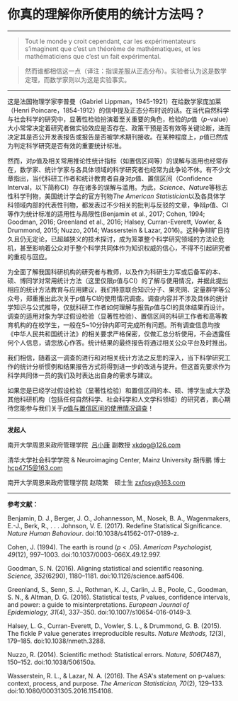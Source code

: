# 你真的理解你所使用的统计方法吗？



***

> Tout le monde y croit cependant, car les expérimentateurs s’imaginent que c’est un théorème de mathématiques, et les mathématiciens que c’est un fait expérimental.

> 然而谁都相信这一点（译注：指误差服从正态分布）。实验者认为这是数学定理，而数学家则以为这是实验事实。

***

  这是法国物理学家李普曼（Gabriel Lippman，1945-1921）在给数学家庞加莱（Henri Poincare，1854-1912）的信中提及正态分布时说的话。在当代自然科学与社会科学的研究中，显著性检验扮演着至关重要的角色，检验的*p*值（*p*-value）大小常常决定着研究者做实验效应是否存在、政策干预是否有效等关键论断，进而决定其是否公开发表报告或报告是否被学术期刊接收。在某种程度上，*p*值已然成为判定科学研究是否有效的重要统计标准。
  
  然而，对*p*值及相关常用推论性统计指标（如置信区间等）的误解与滥用也经常存在，数学家、统计学家与各具体领域的科学研究者也经常为此争论不休。有不少文章指出，当代科研工作者和统计教育者自身对*p*值、置信区间（Confidence Interval，以下简称CI）存在诸多的误解与滥用。为此，*Science*、*Nature*等标志性科学刊物，美国统计学会的官方刊物*The American Statistician*以及各具体学科领域内部的代表性刊物，都发表过不少相关的批判与反驳的文章，争辩*p*值、CI等作为统计标准的适用性与局限性(Benjamin et al., 2017; Cohen, 1994; Goodman, 2016; Greenland et al., 2016; Halsey, Curran-Everett, Vowler, & Drummond, 2015; Nuzzo, 2014; Wasserstein & Lazar, 2016)。这种争辩旷日持久且仍无定论，已超越狭义的技术探讨，成为笼罩整个科学研究领域的方法论危机，甚至影响着公众对于整个科学共同体作为知识权威的信心，不得不引起研究者的重视与回应。
  
  为全面了解我国科研机构的研究者与教师，以及作为科研生力军或后备军的本、硕、博同学对常用统计方法（这里仅限*p*值与CI）的了解与使用情况，并据此提出相应的统计方法教育与应用建议，我们特意联合知识分子、果壳网、定量群学等公众号，郑重推出此次关于*p*值与CI的使用情况调查。调查内容并不涉及具体的统计学知识与公式推导，仅就科研工作者如何理解与报告*p*值与CI的具体结果而设计。调查的适用对象为学过假设检验（显著性检验）、置信区间的科研工作者和高等教育机构的在校学生，一般在5~10分钟内即可完成所有问题。所有调查信息均按《中华人民共和国统计法》的相关要求严格保密，仅做汇总分析使用，不会透露任何个人信息，请您放心作答。统计结果的最终报告将通过相关公众平台及时推出。
  
  我们相信，随着这一调查的进行和对相关统计方法之反思的深入，当下科学研究工作的统计分析惯例和结果报告方式将得到进一步的改进与提升。但这首先要求作为科学共同体一员的我们及时表达出自身的需求与建议。
  
  如果您是已经学过假设检验（显著性检验）和置信区间的本、硕、博学生或大学及其他科研机构（包括任何自然科学、社会科学和人文学科领域）的研究者，衷心期待您能参与我们关于[*p*值与置信区间的使用情况调查](https://semtsinghua.au1.qualtrics.com/jfe/form/SV_0Ca30zwIuieym4R)！
    　　　　　　　　　　　　
***

**发起人**

南开大学周恩来政府管理学院  [吕小康](http://zfxy.nankai.edu.cn/xk) 副教授 xkdog@126.com

清华大学社会科学学院 & Neuroimaging Center, Mainz University 胡传鹏 博士  hcp4715@163.com

南开大学周恩来政府管理学院  赵晓繁　硕士生  zxfpsy@163.com



***

**参考文献：**

Benjamin, D. J., Berger, J. O., Johannesson, M., Nosek, B. A., Wagenmakers, E.-J., Berk, R., . . . Johnson, V. E. (2017). Redefine Statistical Significance. *Nature Human Behaviour*. doi:10.1038/s41562-017-0189-z.

Cohen, J. (1994). The earth is round (*p* < .05). *American Psychologist, 49*(12), 997–1003. doi:10.1037/0003-066X.49.12.997.

Goodman, S. N. (2016). Aligning statistical and scientific reasoning. *Science, 352*(6290), 1180–1181. doi:10.1126/science.aaf5406.

Greenland, S., Senn, S. J., Rothman, K. J., Carlin, J. B., Poole, C., Goodman, S. N., & Altman, D. G. (2016). Statistical tests, *P* values, confidence intervals, and power: a guide to misinterpretations. *European Journal of Epidemiology, 31*(4), 337–350. doi:10.1007/s10654-016-0149-3.

Halsey, L. G., Curran-Everett, D., Vowler, S. L., & Drummond, G. B. (2015). The fickle P value generates irreproducible results. *Nature Methods, 12*(3), 179–185. doi:10.1038/nmeth.3288.

Nuzzo, R. (2014). Scientific method: Statistical errors. *Nature, 506*(7487), 150–152. doi:10.1038/506150a.

Wasserstein, R. L., & Lazar, N. A. (2016). The ASA's statement on p-values: context, process, and purpose. *The American Statistician, 70*(2), 129–133. doi:10.1080/00031305.2016.1154108.

